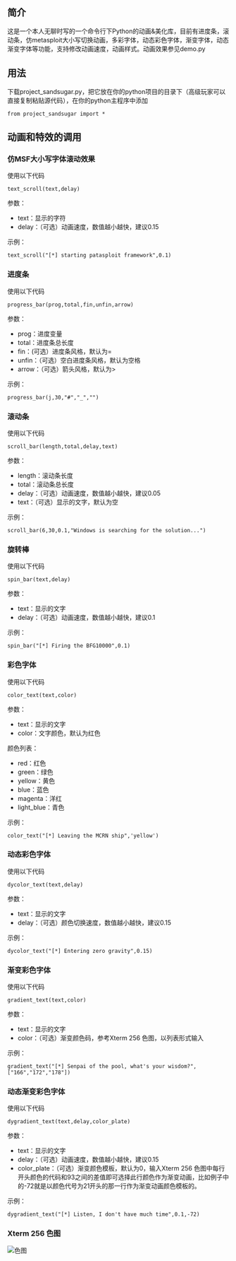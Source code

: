 ## 简介 ##
这是一个本人无聊时写的一个命令行下Python的动画&美化库，目前有进度条，滚动条，仿metasploit大小写切换动画，多彩字体，动态彩色字体，渐变字体，动态渐变字体等功能，支持修改动画速度，动画样式。动画效果参见demo.py
## 用法 ##
下载project_sandsugar.py，把它放在你的python项目的目录下（高级玩家可以直接复制粘贴源代码），在你的python主程序中添加

`from project_sandsugar import *`
## 动画和特效的调用 ##

### 仿MSF大小写字体滚动效果 ###
使用以下代码

`text_scroll(text,delay)`

参数：
- text：显示的字符
- delay：（可选）动画速度，数值越小越快，建议0.15

示例：

`text_scroll("[*] starting patasploit framework",0.1)`

### 进度条 ###
使用以下代码

`progress_bar(prog,total,fin,unfin,arrow)`

参数：
- prog：进度变量
- total：进度条总长度
- fin：(可选）进度条风格，默认为=
- unfin：（可选）空白进度条风格，默认为空格
- arrow：（可选）箭头风格，默认为>

示例：

`progress_bar(j,30,"#","_","")`

### 滚动条 ###
使用以下代码

`scroll_bar(length,total,delay,text)`

参数：
- length：滚动条长度
- total：滚动条总长度
- delay：（可选）动画速度，数值越小越快，建议0.05
- text：（可选）显示的文字，默认为空

示例：

`scroll_bar(6,30,0.1,"Windows is searching for the solution...")`

### 旋转棒 ###
使用以下代码

`spin_bar(text,delay)`

参数：
- text：显示的文字
- delay：（可选）动画速度，数值越小越快，建议0.1

示例：

`spin_bar("[*] Firing the BFG10000",0.1)`

### 彩色字体 ###
使用以下代码

`color_text(text,color)`

参数：
- text：显示的文字
- color：文字颜色，默认为红色

颜色列表：
- red：红色
- green：绿色
- yellow：黄色
- blue：蓝色
- magenta：洋红
- light_blue：青色

示例：

`color_text("[*] Leaving the MCRN ship",'yellow')`

### 动态彩色字体 ###
使用以下代码

`dycolor_text(text,delay)`

参数：
- text：显示的文字
- delay：（可选）颜色切换速度，数值越小越快，建议0.15

示例：

`dycolor_text("[*] Entering zero gravity",0.15)`

### 渐变彩色字体 ###
使用以下代码

`gradient_text(text,color)`

参数：
- text：显示的文字
- color：（可选）渐变颜色码，参考Xterm 256 色图，以列表形式输入

示例：

`gradient_text("[*] Senpai of the pool, what's your wisdom?",["166","172","178"])`

### 动态渐变彩色字体 ###
使用以下代码

`dygradient_text(text,delay,color_plate)`

参数：
- text：显示的文字
- delay：（可选）动画速度，数值越小越快，建议0.15
- color_plate：（可选）渐变颜色模板，默认为0，输入Xterm 256 色图中每行开头颜色的代码和93之间的差值即可选择此行颜色作为渐变动画，比如例子中的-72就是以颜色代号为21开头的那一行作为渐变动画颜色模板的。

示例：

`dygradient_text("[*] Listen, I don't have much time",0.1,-72)`

### Xterm 256 色图 ###

![色图](https://i.loli.net/2021/02/02/K2loMZEkYix3Gcr.png)

